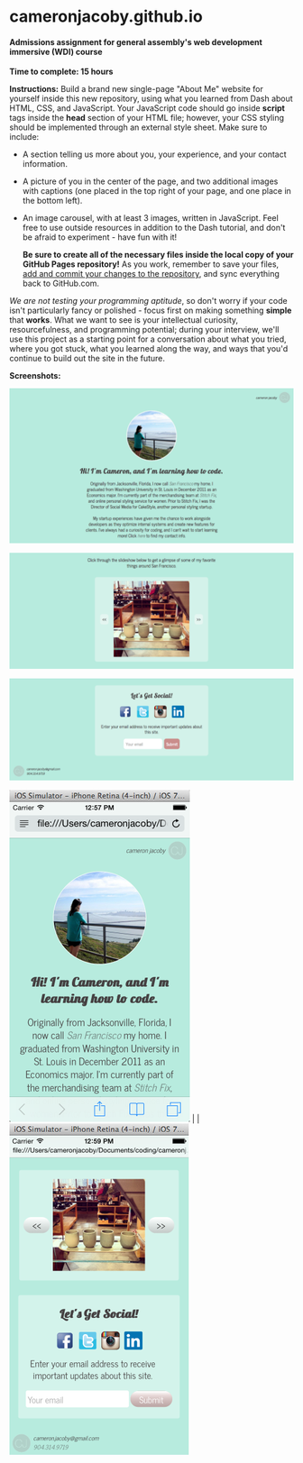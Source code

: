 cameronjacoby.github.io
=======================

#### Admissions assignment for general assembly's web development immersive (WDI) course

**Time to complete: 15 hours**

**Instructions:**
Build a brand new single-page "About Me" website for yourself inside this new repository, using what you learned from Dash about HTML, CSS, and JavaScript. Your JavaScript code should go inside **script** tags inside the **head** section of your HTML file; however, your CSS styling should be implemented through an external style sheet. Make sure to include:

- A section telling us more about you, your experience, and your contact information.
- A picture of you in the center of the page, and two additional images with captions (one placed in the top right of your page, and one place in the bottom left).
- An image carousel, with at least 3 images, written in JavaScript. Feel free to use outside resources in addition to the Dash tutorial, and don't be afraid to experiment - have fun with it!

  **Be sure to create all of the necessary files inside the local copy of your GitHub Pages repository!** As you work, remember to save your files, [add and commit your changes to the repository](https://help.github.com/articles/making-changes#make-a-change), and sync everything back to GitHub.com.

*We are not testing your programming aptitude*, so don't worry if your code isn't particularly fancy or polished - focus first on making something **simple** that **works**. What we want to see is your intellectual curiosity, resourcefulness, and programming potential; during your interview, we'll use this project as a starting point for a conversation about what you tried, where you got stuck, what you learned along the way, and ways that you'd continue to build out the site in the future.

**Screenshots:**

![ScreenShot](/screenshots/intro.png)

![ScreenShot](/screenshots/carousel.png)

![ScreenShot](/screenshots/social.png)

![ScreenShot](/screenshots/mobile_intro.png) | | ![ScreenShot](/screenshots/mobile_carousel_social.png)
